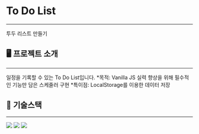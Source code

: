 # To Do List
------------------------------------------
투두 리스트 만들기


## 🖥️ 프로젝트 소개
------------------------------------------
일정을 기록할 수 있는 To Do List입니다.
*목적: Vanilla JS 실력 향상을 위해 필수적인 기능만 담은 스케줄러 구현
*특이점: LocalStorage를 이용한 데이터 저장

## 🚀 기술스택
------------------------------------------
<img src="https://img.shields.io/badge/HTML5-E34F26?style=flat-square&logo=html5&logoColor=white"/>
<img src="https://img.shields.io/badge/CSS3-1572B6?style=flat-square&logo=css3&logoColor=white"/>
<img src="https://img.shields.io/badge/JavaScript-F7DF1E?style=flat-square&logo=javascript&logoColor=black"/>
